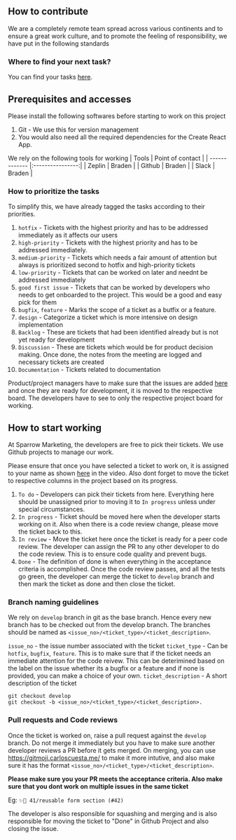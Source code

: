 ## How to contribute

We are a completely remote team spread across various continents and to ensure a great work culture, and to promote the feeling of responsibility, we have put in the following standards

### Where to find your next task?

You can find your tasks [here](https://github.com/sparrow-marketing/sparrow-frontend/projects/1).

## Prerequisites and accesses

Please install the following softwares before starting to work on this project

1. Git - We use this for version management
2. You would also need all the required dependencies for the Create React App.

We rely on the following tools for working
| Tools | Point of contact |
| ------------- |:----------------:|
| Zeplin | Braden |
| Github | Braden |
| Slack | Braden |

### How to prioritize the tasks

To simplify this, we have already tagged the tasks according to their priorities.

1. `hotfix` - Tickets with the highest priority and has to be addressed immediately as it affects our users
2. `high-priority` - Tickets with the highest priority and has to be addressed immediately.
3. `medium-priority` - Tickets which needs a fair amount of attention but always is prioritized second to hotfix and high-priority tickets
4. `low-priority` - Tickets that can be worked on later and neednt be addressed immediately
5. `good first issue` - Tickets that can be worked by developers who needs to get onboarded to the project. This would be a good and easy pick for them
6. `bugfix`, `feature` - Marks the scope of a ticket as a butfix or a feature.
7. `design` - Categorize a ticket which is more intensive on design implementation
8. `Backlog` - These are tickets that had been identified already but is not yet ready for development
9. `Discussion` - These are tickets which would be for product decision making. Once done, the notes from the meeting are logged and necessary tickets are created
10. `Documentation` - Tickets related to documentation

Product/project managers have to make sure that the issues are added [here](https://github.com/sparrow-marketing/sparrow-frontend/issues) and once they are ready for development, it is moved to the respective board. The developers have to see to only the respective project board for working.

## How to start working

At Sparrow Marketing, the developers are free to pick their tickets. We use Github projects to manage our work.

Please ensure that once you have selected a ticket to work on, it is assigned to your name as shown [here](https://drive.google.com/file/d/1NHNpZEnyQFIf-o5Lq4x--ozf3_IBFPWI/view?usp=sharing) in the video. Also dont forget to move the ticket to respective columns in the project based on its progress.

1. `To do` - Developers can pick their tickets from here. Everything here should be unassigned prior to moving it to `In progress` unless under special circumstances.
2. `In progress` - Ticket should be moved here when the developer starts working on it. Also when there is a code review change, please move the ticket back to this.
3. `In review` - Move the ticket here once the ticket is ready for a peer code review. The developer can assign the PR to any other developer to do the code review. This is to ensure code quality and prevent bugs.
4. `Done` - The definition of done is when everything in the acceptance criteria is accomplished. Once the code review passes, and all the tests go green, the developer can merge the ticket to `develop` branch and then mark the ticket as done and then close the ticket.

### Branch naming guidelines

We rely on `develop` branch in git as the base branch. Hence every new branch has to be checked out from the develop branch. The branches should be named as `<issue_no>/<ticket_type>/<ticket_description>`.

`issue_no` - the issue number associated with the ticket
`ticket_type` - Can be `hotfix`, `bugfix`, `feature`. This is to make sure that if the ticket needs an immediate attention for the code reivew. This can be deterimined based on the label on the issue whether its a bugfix or a feature and if none is provided, you can make a choice of your own.
`ticket_description` - A short description of the ticket

```
git checkout develop
git checkout -b <issue_no>/<ticket_type>/<ticket_description>.
```

### Pull requests and Code reviews

Once the ticket is worked on, raise a pull request against the `develop` branch. Do not merge it immediately but you have to make sure another developer reviews a PR before it gets merged.
On merging, you can use https://gitmoji.carloscuesta.me/ to make it more intutive, and also make sure it has the format `<issue_no>/<ticket_type>/<ticket_description>`.

**Please make sure you your PR meets the acceptance criteria. Also make sure that you dont work on multiple issues in the same ticket**

Eg: `✨💄 41/reusable form section (#42)`

The developer is also responsible for squashing and merging and is also responsible for moving the ticket to "Done" in Github Project and also closing the issue.
